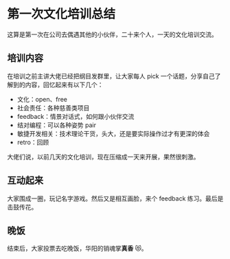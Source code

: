 # 第一次文化培训总结

这算是第一次在公司去偶遇其他的小伙伴，二十来个人，一天的文化培训交流。

## 培训内容

在培训之前主讲大佬已经把纲目发群里，让大家每人 pick 一个话题，分享自己了解到的内容，回忆起来有以下几个：

- 文化：open、free
- 社会责任：各种慈善类项目
- feedback：情景对话式，如何跟小伙伴交流
- 结对编程：可以各种姿势 pair
- 敏捷开发相关：技术理论干货，头大，还是要实际操作过才有更深的体会
- retro：回顾

大佬们说，以前几天的文化培训，现在压缩成一天来开展，果然很刺激。

## 互动起来

大家围成一圈，玩记名字游戏。然后又是相互画脸，来个 feedback 练习。最后是击鼓传花。

## 晚饭

结束后，大家投票去吃晚饭，华阳的销魂掌**真香** 😻。
